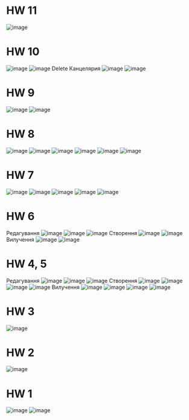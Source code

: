 # HW 11
![image](https://user-images.githubusercontent.com/67063105/226106001-b5388f59-6487-4900-9353-2173c638e8ec.png)


# HW 10
![image](https://user-images.githubusercontent.com/67063105/223707599-ac2b83ae-188d-46ed-9dba-17cfeb27be02.png)
![image](https://user-images.githubusercontent.com/67063105/223711017-ab0c9ec4-bb92-439b-8bb7-2f264dfa7b0c.png)
Delete Канцелярия
![image](https://user-images.githubusercontent.com/67063105/223711183-0c18185a-8f2d-45bc-bde6-e19884690597.png)
![image](https://user-images.githubusercontent.com/67063105/223711225-50b01a7e-209e-470e-bb3c-4d887643fc5e.png)



# HW 9
![image](https://user-images.githubusercontent.com/67063105/222765176-7061885d-c891-4f36-88fd-fa9359dcadf3.png)
![image](https://user-images.githubusercontent.com/67063105/222765801-83bb9ba3-af6f-41d0-890f-732e37621026.png)


# HW 8
![image](https://user-images.githubusercontent.com/67063105/220963287-56a48f5e-a57c-43a9-b3f6-aca2b8a5c051.png)
![image](https://user-images.githubusercontent.com/67063105/220963321-29c14d6e-ea8c-4cae-928c-633b961fb087.png)
![image](https://user-images.githubusercontent.com/67063105/220963382-22076499-38e1-4c4a-a739-c5eecf5737b5.png)
![image](https://user-images.githubusercontent.com/67063105/220963506-3bc15d3b-488f-4683-9d95-75779087279d.png)
![image](https://user-images.githubusercontent.com/67063105/220963529-199d66f8-e76c-4b8c-b0b0-e896484ceae3.png)
![image](https://user-images.githubusercontent.com/67063105/220963602-5c5a30d6-8270-480b-b1c0-b4c6a13ddb73.png)



# HW 7
![image](https://user-images.githubusercontent.com/67063105/220958194-83ff0ccf-ecb5-4826-b8ce-262bb8f1c4f5.png)
![image](https://user-images.githubusercontent.com/67063105/220958278-978e2d75-9d87-4b37-a151-2ed7430afbcc.png)
![image](https://user-images.githubusercontent.com/67063105/220958413-a68283b8-f0f0-4785-9f19-8f80f489a2ac.png)
![image](https://user-images.githubusercontent.com/67063105/220958492-33efecb3-ca9c-443d-a269-0e9a8b76afe1.png)
![image](https://user-images.githubusercontent.com/67063105/220958767-7684fc32-8cef-4bc0-aa27-28505dd2c3b0.png)


# HW 6
Редагування
![image](https://user-images.githubusercontent.com/67063105/219389928-f62e9a9a-6c66-45fa-8799-d36416245b21.png)
![image](https://user-images.githubusercontent.com/67063105/219390020-349c3762-1378-4088-b39f-1d4cc6b9e7de.png)
![image](https://user-images.githubusercontent.com/67063105/219391554-5aa857bc-40a2-483d-9c57-b9f16ed55ae1.png)
Створення
![image](https://user-images.githubusercontent.com/67063105/219393777-135d18ea-9fe2-40e7-999f-9676dd99450d.png)
![image](https://user-images.githubusercontent.com/67063105/219393873-0bfbec93-0d52-4f2b-8a3c-55a2fe385362.png)
Вилучення
![image](https://user-images.githubusercontent.com/67063105/219394146-4436e5c0-b6fa-4d64-815f-d108fd618279.png)
![image](https://user-images.githubusercontent.com/67063105/219394205-6f846324-43df-49e0-96f4-7f569af1528f.png)


# HW 4, 5
Редагування
![image](https://user-images.githubusercontent.com/67063105/219349792-d8026c74-1887-4759-95e1-32ffd13e6338.png)
![image](https://user-images.githubusercontent.com/67063105/219349867-b34f9903-1768-4019-8141-90766a3c9eb4.png)
![image](https://user-images.githubusercontent.com/67063105/219349946-29dfab98-2af0-4605-a8ac-6c3a7eec46d0.png)
Створення
![image](https://user-images.githubusercontent.com/67063105/219350019-8c7f22a2-e0cd-470c-9818-2e25416039c7.png)
![image](https://user-images.githubusercontent.com/67063105/219350157-0258460e-6f9a-4491-b2aa-b330722cc304.png)
![image](https://user-images.githubusercontent.com/67063105/219350184-bea0ef3c-bed2-412e-8bba-1f9e79be8041.png)
![image](https://user-images.githubusercontent.com/67063105/219350250-60ac2966-ff08-4d72-ad86-bc6548e954bf.png)
Вилучення
![image](https://user-images.githubusercontent.com/67063105/219350298-0d2d5b0a-1209-40db-ac39-5518f06eb13f.png)
![image](https://user-images.githubusercontent.com/67063105/219350333-a84388d8-63d3-4e3e-9757-d3424e9f9f37.png)
![image](https://user-images.githubusercontent.com/67063105/219350360-5bd582c5-40a2-484a-8a86-cadc398b36af.png)
![image](https://user-images.githubusercontent.com/67063105/219350429-c3cc0a38-5c7a-4aa9-ac8c-a3165e237fa5.png)


# HW 3
![image](https://user-images.githubusercontent.com/67063105/217779449-7961d1ea-356d-42f1-a507-cb61dbc72bc2.png)

# HW 2
![image](https://user-images.githubusercontent.com/67063105/217577992-267e7e17-bd78-41e1-9c22-9f59f446a252.png)

# HW 1
![image](https://user-images.githubusercontent.com/67063105/217527430-9a5860c1-419c-4dda-bf42-20c00f2036b0.png)
![image](https://user-images.githubusercontent.com/67063105/217527462-fb7290f8-21db-4c82-b1c9-c4c08b73375b.png)
